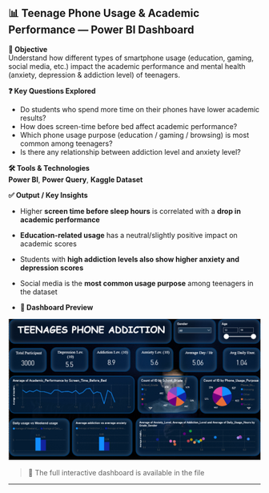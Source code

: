 ## 📊 Teenage Phone Usage & Academic Performance — Power BI Dashboard

**📌 Objective**  
Understand how different types of smartphone usage (education, gaming, social media, etc.) impact the academic performance and mental health (anxiety, depression & addiction level) of teenagers.

**❓ Key Questions Explored**
- Do students who spend more time on their phones have lower academic results?
- How does screen-time before bed affect academic performance?
- Which phone usage purpose (education / gaming / browsing) is most common among teenagers?
- Is there any relationship between addiction level and anxiety level?

**🛠️ Tools & Technologies**  
**Power BI**, **Power Query**, **Kaggle Dataset**

**✅ Output / Key Insights**
- Higher **screen time before sleep hours** is correlated with a **drop in academic performance**
- **Education-related usage** has a neutral/slightly positive impact on academic scores
- Students with **high addiction levels also show higher anxiety and depression scores**
- Social media is the **most common usage purpose** among teenagers in the dataset

- **🔎 Dashboard Preview**

![Dashboard Screenshot](https://github.com/Anurag-1812/Teenages-Phone-Addiction/blob/main/Dashboard.png)


> 📎 The full interactive dashboard is available in the file  



---

